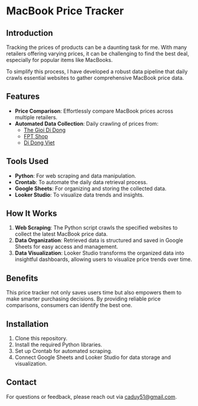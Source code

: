 # MacBook Price Tracker

## Introduction

Tracking the prices of products can be a daunting task for me. With many retailers offering varying prices, it can be challenging to find the best deal, especially for popular items like MacBooks. 

To simplify this process, I have developed a robust data pipeline that daily crawls essential websites to gather comprehensive MacBook price data. 

## Features

- **Price Comparison**: Effortlessly compare MacBook prices across multiple retailers.
- **Automated Data Collection**: Daily crawling of prices from:
  - [The Gioi Di Dong](https://www.thegioididong.com)
  - [FPT Shop](https://fptshop.com.vn)
  - [Di Dong Viet](https://didongviet.vn)

## Tools Used

- **Python**: For web scraping and data manipulation.
- **Crontab**: To automate the daily data retrieval process.
- **Google Sheets**: For organizing and storing the collected data.
- **Looker Studio**: To visualize data trends and insights.

## How It Works

1. **Web Scraping**: The Python script crawls the specified websites to collect the latest MacBook price data.
2. **Data Organization**: Retrieved data is structured and saved in Google Sheets for easy access and management.
3. **Data Visualization**: Looker Studio transforms the organized data into insightful dashboards, allowing users to visualize price trends over time.

## Benefits

This price tracker not only saves users time but also empowers them to make smarter purchasing decisions. By providing reliable price comparisons, consumers can identify the best one.

## Installation

1. Clone this repository.
2. Install the required Python libraries.
3. Set up Crontab for automated scraping.
4. Connect Google Sheets and Looker Studio for data storage and visualization.

## Contact

For questions or feedback, please reach out via caduy51@gmail.com.
